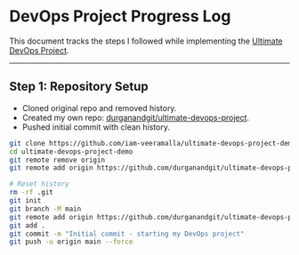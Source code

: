 # DevOps Project Progress Log

This document tracks the steps I followed while implementing the [Ultimate DevOps Project](https://github.com/iam-veeramalla/ultimate-devops-project-demo).

---

## Step 1: Repository Setup
- Cloned original repo and removed history.
- Created my own repo: [durganandgit/ultimate-devops-project](https://github.com/durganandgit/ultimate-devops-project).
- Pushed initial commit with clean history.

```bash
git clone https://github.com/iam-veeramalla/ultimate-devops-project-demo.git
cd ultimate-devops-project-demo
git remote remove origin
git remote add origin https://github.com/durganandgit/ultimate-devops-project.git

# Reset history
rm -rf .git
git init
git branch -M main
git remote add origin https://github.com/durganandgit/ultimate-devops-project.git
git add .
git commit -m "Initial commit - starting my DevOps project"
git push -u origin main --force

